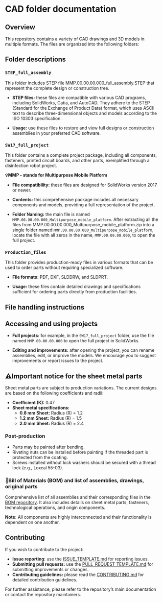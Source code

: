# CAD folder documentation

## Overview

This repository contains a variety of CAD drawings and 3D models in multiple formats. The files are organized into the following folders:

## Folder descriptions

### `STEP_full_assembly`

This folder includes STEP file MMP.00.00.00.000_full_assembly.STEP that represent the complete design or construction tree.

- **STEP files:** these files are compatible with various CAD programs, including SolidWorks, Catia, and AutoCAD. They adhere to the STEP (Standard for the Exchange of Product Data) format, which uses ASCII text to describe three-dimensional objects and models according to the ISO 10303 specification.

- **Usage:** use these files to restore and view full designs or construction assemblies in your preferred CAD software.

### `SW17_full_project`

This folder contains a complete project package, including all components, fasteners, printed circuit boards, and other parts, exemplified through a disinfection robot project.

**💡MMP - stands for Multipurpose Mobile Platform**

- **File compatibility:** these files are designed for SolidWorks version 2017 or newer.

- **Contents:** this comprehensive package includes all necessary components and models, providing a full representation of the project.

- **Folder Naming:** the main file is named `MMP.00.00.00.000_Multipurpose_mobile_platform`. After extracting all the files from MMP.00.00.00.000_Multipurpose_mobile_platform.zip into a single folder named `MMP.00.00.00.000_Multipurpose_mobile_platform`, locate the file with all zeros in the name, `MMP.00.00.00.000`, to open the full project.

### `Production_files`

This folder provides production-ready files in various formats that can be used to order parts without requiring specialized software.

- **File formats:** PDF, DXF, SLDDRW, and SLDPRT.

- **Usage:** these files contain detailed drawings and specifications sufficient for ordering parts directly from production facilities.

## File handling instructions

## Accessing and using projects

- **Full projects:** for example, in the `SW17_full_project` folder, use the file named `MMP.00.00.00.000` to open the full project in SolidWorks. 

- **Editing and improvements:** after opening the project, you can rename assemblies, edit, or improve the models. We encourage you to suggest improvements or report issues to the project.

## ⚠️Important notice for the sheet metal parts

Sheet metal parts are subject to production variations. The current designs are based on the following coefficients and radii:

- **Coefficient (K):** 0.47
- **Sheet metal specifications:**
  - **0.8 mm Sheet:** Radius (R) = 1.2
  - **1.2 mm Sheet:** Radius (R) = 1.5
  - **2.0 mm Sheet:** Radius (R) = 2.4

### Post-production

- Parts may be painted after bending.
- Riveting nuts can be installed before painting if the threaded part is protected from the coating.
- Screws installed without lock washers should be secured with a thread lock (e.g., Loxeal 55-03).

### 📜Bill of Materials (BOM) and list of assemblies, drawings, original parts 
Comprehensive list of all assemblies and their corresponding files in the [BOM repository](https://github.com/openAMRobot/OpenAMR/tree/main/docs/hardware/BOM). It also includes details on sheet metal parts, fasteners, technological operations, and origin components.

**Note:** All components are highly interconnected and their functionality is dependent on one another.

## Contributing

If you wish to contribute to the project:

- **Issue reporting:** use the [ISSUE_TEMPLATE.md](https://github.com/openAMRobot/.github/blob/main/ISSUE_TEMPLATE.md) for reporting issues.
- **Submitting pull requests:** use the [PULL_REQUEST_TEMPLATE.md](https://github.com/openAMRobot/.github/blob/main/PULL_REQUEST_TEMPLATE.md) for submitting improvements or changes.
- **Contributing guidelines:** please read the [CONTRIBUTING.md](https://github.com/openAMRobot/OpenAMR/blob/main/CONTRIBUTING.md) for detailed contribution guidelines.

For further assistance, please refer to the repository’s main documentation or contact the repository maintainers.
